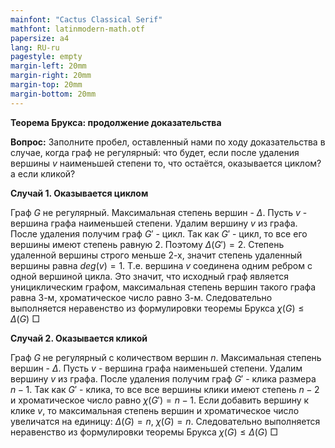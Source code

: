 ```yaml
---
mainfont: "Cactus Classical Serif"
mathfont: latinmodern-math.otf
papersize: a4
lang: RU-ru
pagestyle: empty
margin-left: 20mm
margin-right: 20mm
margin-top: 20mm
margin-bottom: 20mm
---
```


**Теорема Брукса: продолжение доказательства**

**Вопрос:** Заполните пробел, оставленный нами по ходу доказательства в случае, когда граф не регулярный: что будет, если после удаления вершины $v$ наименьшей степени то, что остаётся, оказывается циклом? а если кликой?

**Случай 1. Оказывается циклом**

Граф $G$ не регулярный. Максимальная степень вершин - $\Delta$. Пусть $v$ - вершина графа наименьшей степени. Удалим вершину $v$ из графа. После удаления получим граф $G'$ - цикл. Так как $G'$ - цикл, то все его вершины имеют степень равную 2. Поэтому $\Delta(G')=2$. Степень удаленной вершины строго меньше 2-х, значит степень удаленный вершины равна $deg(v)=1$. Т.е. вершина $v$ соединена одним ребром с одной вершиной цикла. Это значит, что исходный граф является унициклическим графом, максимальная степень вершин такого графа равна 3-м, хроматическое число равно 3-м. Следовательно выполняется неравенство из формулировки теоремы Брукса $\chi(G) \le \Delta(G)$ $\Box$

**Случай 2. Оказывается кликой**

Граф $G$ не регулярный с количеством вершин $n$. Максимальная степень вершин - $\Delta$. Пусть $v$ - вершина графа наименьшей степени. Удалим вершину $v$ из графа. После удаления получим граф $G'$ - клика размера $n-1$. Так как $G'$ - клика, то все все вершины клики имеют степень $n-2$ и хроматическое число равно $\chi(G')=n-1$. Если добавить вершину к клике $v$, то максимальная степень вершин и хроматическое число увеличатся на единицу: $\Delta(G)=n$, $\chi(G)=n$. Следовательно выполняется неравенство из формулировки теоремы Брукса $\chi(G) \le \Delta(G)$ $\Box$